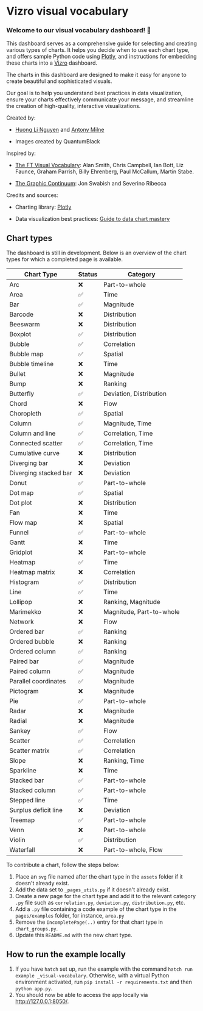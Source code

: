 # Vizro visual vocabulary

### Welcome to our visual vocabulary dashboard! 🎨

This dashboard serves as a comprehensive guide for selecting and creating various types of charts. It helps you decide
when to use each chart type, and offers sample Python code using [Plotly](https://plotly.com/python/), and
instructions for embedding these charts into a [Vizro](https://github.com/mckinsey/vizro) dashboard.

The charts in this dashboard are designed to make it easy for anyone to create beautiful and sophisticated visuals.

Our goal is to help you understand best practices in data visualization, ensure your charts effectively communicate
your message, and streamline the creation of high-quality, interactive visualizations.

Created by:

- [Huong Li Nguyen](https://github.com/huong-li-nguyen) and [Antony Milne](https://github.com/antonymilne)

- Images created by QuantumBlack

Inspired by:

- [The FT Visual Vocabulary](https://github.com/Financial-Times/chart-doctor/blob/main/visual-vocabulary/README.md):
  Alan Smith, Chris Campbell, Ian Bott, Liz Faunce, Graham Parrish, Billy Ehrenberg, Paul McCallum, Martin Stabe.

- [The Graphic Continuum](https://www.informationisbeautifulawards.com/showcase/611-the-graphic-continuum):
  Jon Swabish and Severino Ribecca

Credits and sources:

- Charting library: [Plotly](https://plotly.com/python/plotly-express/)

- Data visualization best practices: [Guide to data chart mastery](https://www.atlassian.com/data/charts)

## Chart types

The dashboard is still in development. Below is an overview of the chart types for which a completed page is available.

| Chart Type            | Status | Category                 |
| --------------------- | ------ | ------------------------ |
| Arc                   | ❌     | Part-to-whole            |
| Area                  | ✅     | Time                     |
| Bar                   | ✅     | Magnitude                |
| Barcode               | ❌     | Distribution             |
| Beeswarm              | ❌     | Distribution             |
| Boxplot               | ✅     | Distribution             |
| Bubble                | ✅     | Correlation              |
| Bubble map            | ✅     | Spatial                  |
| Bubble timeline       | ❌     | Time                     |
| Bullet                | ❌     | Magnitude                |
| Bump                  | ❌     | Ranking                  |
| Butterfly             | ✅     | Deviation, Distribution  |
| Chord                 | ❌     | Flow                     |
| Choropleth            | ✅     | Spatial                  |
| Column                | ✅     | Magnitude, Time          |
| Column and line       | ✅     | Correlation, Time        |
| Connected scatter     | ✅     | Correlation, Time        |
| Cumulative curve      | ❌     | Distribution             |
| Diverging bar         | ❌     | Deviation                |
| Diverging stacked bar | ❌     | Deviation                |
| Donut                 | ✅     | Part-to-whole            |
| Dot map               | ✅     | Spatial                  |
| Dot plot              | ❌     | Distribution             |
| Fan                   | ❌     | Time                     |
| Flow map              | ❌     | Spatial                  |
| Funnel                | ✅     | Part-to-whole            |
| Gantt                 | ❌     | Time                     |
| Gridplot              | ❌     | Part-to-whole            |
| Heatmap               | ✅     | Time                     |
| Heatmap matrix        | ❌     | Correlation              |
| Histogram             | ✅     | Distribution             |
| Line                  | ✅     | Time                     |
| Lollipop              | ❌     | Ranking, Magnitude       |
| Marimekko             | ❌     | Magnitude, Part-to-whole |
| Network               | ❌     | Flow                     |
| Ordered bar           | ✅     | Ranking                  |
| Ordered bubble        | ❌     | Ranking                  |
| Ordered column        | ✅     | Ranking                  |
| Paired bar            | ✅     | Magnitude                |
| Paired column         | ✅     | Magnitude                |
| Parallel coordinates  | ✅     | Magnitude                |
| Pictogram             | ❌     | Magnitude                |
| Pie                   | ✅     | Part-to-whole            |
| Radar                 | ❌     | Magnitude                |
| Radial                | ❌     | Magnitude                |
| Sankey                | ✅     | Flow                     |
| Scatter               | ✅     | Correlation              |
| Scatter matrix        | ✅     | Correlation              |
| Slope                 | ❌     | Ranking, Time            |
| Sparkline             | ❌     | Time                     |
| Stacked bar           | ✅     | Part-to-whole            |
| Stacked column        | ✅     | Part-to-whole            |
| Stepped line          | ✅     | Time                     |
| Surplus deficit line  | ❌     | Deviation                |
| Treemap               | ✅     | Part-to-whole            |
| Venn                  | ❌     | Part-to-whole            |
| Violin                | ✅     | Distribution             |
| Waterfall             | ❌     | Part-to-whole, Flow      |

To contribute a chart, follow the steps below:

1. Place an `svg` file named after the chart type in the `assets` folder if it doesn't already exist.
2. Add the data set to `_pages_utils.py` if it doesn't already exist.
3. Create a new page for the chart type and add it to the relevant category `.py` file such as `correlation.py`,
   `deviation.py`, `distribution.py`, etc.
4. Add a `.py` file containing a code example of the chart type in the `pages/examples` folder, for instance, `area.py`
5. Remove the `IncompletePage(..)` entry for that chart type in `chart_groups.py`.
6. Update this `README.md` with the new chart type.

## How to run the example locally

1. If you have `hatch` set up, run the example with the command `hatch run example _visual-vocabulary`.
   Otherwise, with a virtual Python environment activated, run `pip install -r requirements.txt` and then `python app.py`.
2. You should now be able to access the app locally via http://127.0.0.1:8050/.

